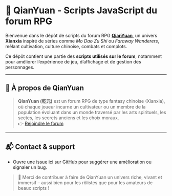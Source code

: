 # 🌙 QianYuan - Scripts JavaScript du forum RPG

Bienvenue dans le dépôt de scripts du forum RPG **[QianYuan](https://qianyuan.forumactif.com/)**, un univers **Xianxia** inspiré de séries comme *Mo Dao Zu Shi* ou *Faraway Wanderers*, mêlant cultivation, culture chinoise, combats et complots.

Ce dépôt contient une partie des **scripts utilisés sur le forum**, notamment pour améliorer l’expérience de jeu, d’affichage et de gestion des personnages.

---

## 🐉 À propos de QianYuan

> **QianYuan (乾元)** est un forum RPG de type fantasy chinoise (Xianxia), où chaque joueur incarne un cultivateur ou un membre de la population évoluant dans un monde traversé par les arts spirituels, les sectes, les secrets anciens et les choix moraux.  
> 👉 [Rejoindre le forum](https://qianyuan.forumactif.com/)

---

## 📬 Contact & support

- Ouvre une issue ici sur GitHub pour suggérer une amélioration ou signaler un bug.

> 🌸 Merci de contribuer à faire de QianYuan un univers riche, vivant et immersif – aussi bien pour les rôlistes que pour les amateurs de beaux scripts !
